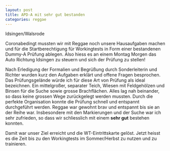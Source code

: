 ```yaml
---
layout: post
title: APD-A mit sehr gut bestanden
categories: reggae
---
```


Idsingen/Walsrode

Coronabedingt mussten wir mit Reggae noch unsere Hausaufgaben machen und für die Startberechtigung für Workingtests 
in Form einer bestandenen Dummy-A Prüfung ablegen. Also hiess es an einem Montag Morgen das Auto Richtung Idsingen zu steuern 
und sich der Prüfung zu stellen!

Nach Erledigung der Formalien und Begrüßung durch Sonderleiterin und Richter wurden kurz den Aufgaben erklärt und offene Fragen besprochen. 
Das Prüfungsgelände würde ich für diese Art von Prüfung als ideal bezeichnen. 
Ein mittelgroßer, separater Teich, Wiesen mit Feldgehölzen und Binsen für die Suche sowie grosse Brachflächen. 
Alles lag nah beinander, so dass keine grossen Wege zurückgelegt werden mussten. Durch die perfekte Organisation konnte die Prüfung schnell und entspannt durchgeführt werden. Reggae war gewohnt brav und entspannt bis sie an der Reihe war. Insbesondere mit den Markierungen und der Suche war ich sehr zufrieden, so dass wir schliesslich mit einem **sehr gut** bestehen konnten.

Damit war unser Ziel erreicht und die WT-Eintrittskarte gelöst. Jetzt heisst es die Zeit bis zu den Workingtests im Sommer/Herbst zu nutzen und zu trainieren.
